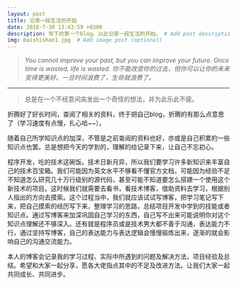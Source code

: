 ```yaml
---
layout: post
title: 记录一段生活的开始
date: 2018-7-30 13:43:59 +0300
description: 写下的第一个blog。以此记录一段生活的开始。 # Add post description (optional)
img: baishishan1.jpg  # Add image post (optional)
---
```


>*You cannot improve your past, but you can improve your future. Once time is wasted, life is wasted.
你不能改变你的过去，但你可以让你的未来变得更美好。一旦时间浪费了，生命就浪费了。*

---


>总是在一个不经意间突发出一个奇怪的想法，并为此乐此不疲。

折腾好了好长时间，查阅了相关的资料，终于把自己blog，折腾的有那么点意思了（学习速度有点慢，扎心哈~~）。

随着自己所学知识点的加深，不管是之前查阅的资料也好，亦或是自己积累的一些知识点也罢。总是想把今天的学到的，理解的给记录下来，让自己不忘初心。

程序开发，吃的技术这碗饭。技术日新月异，所以我们要学习许多新知识来丰富自己的技术百宝箱。我们可能因为英文水平不够看不懂官方文档，可能因为经验不足不知道怎么研究几十万行级别的源代码，甚至可能不知道要怎么搭建一个使用这个新技术的项目。这时候我们就需要去看书，看技术博客，借助资料去学习，根据别人指出的方向去摸索。这个过程当中，我们就应该试试写博客，把学习笔记写下来，把自己摸索的经历写下来，整理学习的思路，总结项目开发中学到的技能或者知识点。通过写博客来加深巩固自己学习的东西，自己写不出来可能说明你对这个知识点理解还不够深入。还有就是程序员或是技术男大都不善于沟通，表达能力不行，通过坚持写博客，自己的表达能力与表达逻辑会慢慢锻炼出来，逐渐的就会影响自己的沟通交流能力。

本人的博客会记录我的学习过程、实际中所遇到的问题及解决方法，项目经验及总结。希望和大家一起分享，愿各大佬指点其中的不足及改进方法。让我们大家一起共同成长、共同进步。
